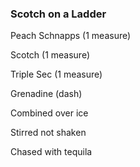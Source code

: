 
### Scotch on a Ladder

Peach Schnapps (1 measure)

Scotch (1 measure)

Triple Sec (1 measure)

Grenadine (dash)

Combined over ice

Stirred not shaken

Chased with tequila
